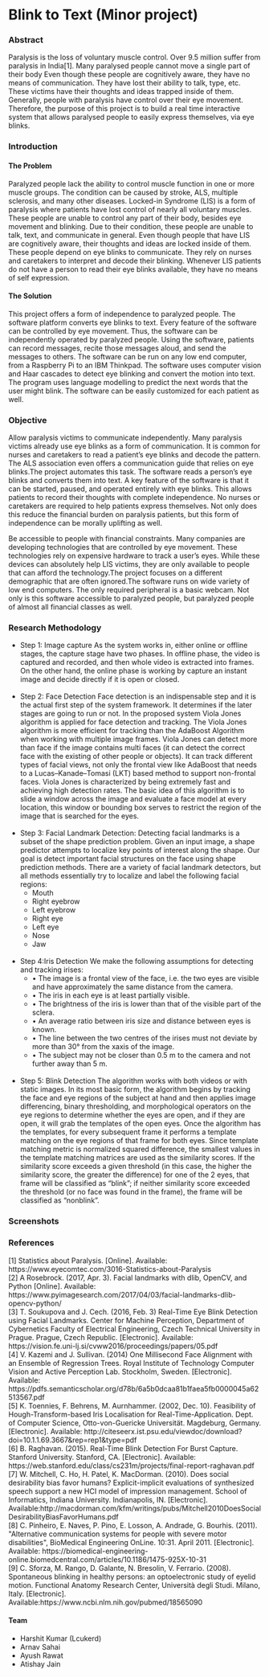 # Blink to Text (Minor project)
<h3>Abstract</h3
<p>Paralysis is the loss of voluntary muscle control. Over 9.5 million suffer from paralysis in India[1]. Many paralysed people cannot move a single part of their body Even though these people are cognitively aware, they have no means of communication. They have lost their ability to talk, type, etc. These victims have their thoughts and ideas trapped inside of them. Generally, people with paralysis have control over their eye movement. Therefore, the purpose of this project is to build a real time interactive system that allows paralysed people to easily express themselves, via eye blinks.</p>

<h3>Introduction</h3>

<h4>The Problem</h4>
<p>Paralyzed people lack the ability to control muscle function in one or more muscle groups. The condition can be caused by stroke, ALS, multiple sclerosis, and many other diseases. Locked-in Syndrome (LIS) is a form of paralysis where patients have lost control of nearly all voluntary muscles. These people are unable to control any part of their body, besides eye movement and blinking. Due to their condition, these people are unable to talk, text, and communicate in general. Even though people that have LIS are cognitively aware, their thoughts and ideas are locked inside of them. These people depend on eye blinks to communicate. They rely on nurses and caretakers to interpret and decode their blinking. Whenever LIS patients do not have a person to read their eye blinks available, they have no means of self expression.</p>

<h4>The Solution</h4>
<p>This project offers a form of independence to paralyzed people. The software platform converts eye blinks to text. Every feature of the software can be controlled by eye movement. Thus, the software can be independently operated by paralyzed people. Using the software, patients can record messages, recite those messages aloud, and send the messages to others. The software can be run on any low end computer, from a Raspberry Pi to an IBM Thinkpad. The software uses computer vision and Haar cascades to detect eye blinking and convert the motion into text. The program uses language modelling to predict the next words that the user might blink. The software can be easily customized for each patient as well.

<h3>Objective</h3>
<p>Allow paralysis victims to communicate independently.
Many paralysis victims already use eye blinks as a form of communication. It is common for nurses and caretakers to read a patient’s eye blinks and decode the pattern. The ALS association even offers a communication guide that relies on eye blinks.The project automates this task. The software reads a person’s eye blinks and converts them into text. A key feature of the software is that it can be started, paused, and operated entirely with eye blinks. This allows patients to record their thoughts with complete independence. No nurses or caretakers are required to help patients express themselves. Not only does this reduce the financial burden on paralysis patients, but this form of independence can be morally uplifting as well.</p>

<p>Be accessible to people with financial constraints.
Many companies are developing technologies that are controlled by eye movement. These technologies rely on expensive hardware to track a user’s eyes. While these devices can absolutely help LIS victims, they are only available to people that can afford the technology.The project focuses on a different demographic that are often ignored.The software runs on wide variety of low end computers. The only required peripheral is a basic webcam. Not only is this software accessible to paralyzed people, but paralyzed people of almost all financial classes as well.</p>

<h3>Research Methodology</h3>
<ul>
  <li>
  Step 1: Image capture
  As the system works in, either online or offline stages, the capture stage have two phases. In offline phase, the video is captured     and recorded, and then whole video is extracted into frames. On the other hand, the online phase is working by capture an instant       image and decide directly if it is open or closed.
  </li>
  <br>
  <li>
  Step 2: Face Detection
  Face detection is an indispensable step and it is the actual first step of the system framework. It determines if the later stages are   going to run or not. In the proposed system Viola Jones algorithm is applied for face detection and tracking. The Viola Jones           algorithm is more efficient for tracking than the AdaBoost Algorithm when working with multiple image frames. Viola Jones can detect more than face if the image contains multi faces (it can detect the correct face with the existing of other people or objects). It can track different types of facial views, not only the frontal view like AdaBoost that needs to a Lucas–Kanade–Tomasi (LKT) based method to support non-frontal faces. Viola Jones is characterized by being extremely fast and achieving high detection rates. The basic idea of this algorithm is to slide a window across the image and evaluate a face model at every location, this window or bounding box serves to restrict the region of the image that is searched for the eyes.
  </li>
  <br>
  <li>
    Step 3: Facial Landmark Detection:
  Detecting facial landmarks is a subset of the shape prediction problem. Given an input image, a shape predictor attempts to localize key points of interest along the shape.
  Our goal is detect important facial structures on the face using shape prediction methods.
  There are a variety of facial landmark detectors, but all methods essentially try to localize and label the following facial regions:
  <ul>
<li>Mouth
<li>Right eyebrow</li>
<li>Left eyebrow</li>
<li>Right eye</li>
<li>Left eye</li>
<li>Nose</li>
<li>Jaw</li>
</ul>
</li>
  <br>
  <li>
  Step 4:Iris Detection
  We make the following assumptions for detecting and tracking irises:
  <ul>
    <li>• The image is a frontal view of the face, i.e. the two eyes are visible and have approximately the same distance from the camera.</li><li>
    • The iris in each eye is at least partially visible. </li>
  <li>• The brightness of the iris is lower than that of the visible part of the sclera.</li>
  <li>• An average ratio between iris size and distance between eyes is known. </li>
  <li>• The line between the two centres of the irises must not deviate by more than 30° from the xaxis of the image.</li>
  <li>• The subject may not be closer than 0.5 m to the camera and not further away than 5 m.</li>
    </ul>
  </li>
    <br>
  <li>
  Step 5: Blink Detection
  The algorithm works with both videos or with static images. In its most basic form, the algorithm begins by tracking the face and eye regions of the subject at hand and then applies image differencing, binary thresholding, and morphological operators on the eye regions to determine whether the eyes are open, and if they are open, it will grab the templates of the open eyes. Once the algorithm has the templates, for every subsequent frame it performs a template matching on the eye regions of that frame for both eyes. Since template matching metric is normalized squared­ difference, the smallest values in the template matching matrices are used as the similarity scores. If the similarity score exceeds a given threshold (in this case, the higher the similarity score, the greater the difference) for one of the 2 eyes, that frame will be classified as “blink”; if neither similarity score exceeded the threshold (or no face was found in the frame), the frame will be classified as “non­blink”.
  </li>
  </ul>
  
 <h3> Screenshots</h3>
 <h3> References </h3>
[1] Statistics about Paralysis. [Online]. Available: https://www.eyecomtec.com/3016-Statistics-about-Paralysis<br>
[2] A Rosebrock. (2017, Apr. 3). Facial landmarks with dlib, OpenCV, and Python [Online]. Available: https://www.pyimagesearch.com/2017/04/03/facial-landmarks-dlib-opencv-python/<br>
[3] T. Soukupova and J. Cech. (2016, Feb. 3) Real-Time Eye Blink Detection using Facial Landmarks. Center for Machine Perception, Department of Cybernetics Faculty of Electrical Engineering, Czech Technical University in Prague. Prague, Czech Republic. [Electronic]. Available: https://vision.fe.uni-lj.si/cvww2016/proceedings/papers/05.pdf<br>
[4] V. Kazemi and J. Sullivan. (2014) One Millisecond Face Alignment with an Ensemble of Regression Trees. Royal Institute of Technology Computer Vision and Active Perception Lab. Stockholm, Sweden. [Electronic]. Available: https://pdfs.semanticscholar.org/d78b/6a5b0dcaa81b1faea5fb0000045a62513567.pdf<br>
[5] K. Toennies, F. Behrens, M. Aurnhammer. (2002, Dec. 10). Feasibility of Hough-Transform-based Iris Localisation for Real-Time-Application. Dept. of Computer Science, Otto-von-Guericke Universität. Magdeburg, Germany. [Electronic]. Available: http://citeseerx.ist.psu.edu/viewdoc/download?doi=10.1.1.69.3667&rep=rep1&type=pdf<br>
[6] B. Raghavan. (2015). Real-Time Blink Detection For Burst Capture. Stanford University. Stanford, CA. [Electronic]. Available: https://web.stanford.edu/class/cs231m/projects/final-report-raghavan.pdf<br>
[7] W. Mitchell, C. Ho, H. Patel, K. MacDorman. (2010). Does social desirability bias favor humans? Explicit-implicit evaluations of synthesized speech support a new HCI model of impression management. School of Informatics, Indiana University. Indianapolis, IN. [Electronic]. Available:http://macdorman.com/kfm/writings/pubs/Mitchell2010DoesSocialDesirabilityBiasFavorHumans.pdf<br>
[8] C. Pinheiro, E. Naves, P. Pino, E. Losson, A. Andrade, G. Bourhis. (2011). "Alternative communication systems for people with severe motor disabilities", BioMedical Engineering OnLine. 10:31. April 2011. [Electronic]. Available: https://biomedical-engineering-online.biomedcentral.com/articles/10.1186/1475-925X-10-31<br>
[9] C. Sforza, M. Rango, D. Galante, N. Bresolin, V. Ferrario. (2008). Spontaneous blinking in healthy persons: an optoelectronic study of eyelid motion. Functional Anatomy Research Center, Università degli Studi. Milano, Italy. [Electronic]. Available:https://www.ncbi.nlm.nih.gov/pubmed/18565090<br>
 <h4> Team </h4>
 <ul>
  <li>
    Harshit Kumar (Lcukerd)
    </li>
  <li>
    Arnav Sahai
  </li>
  <li>
    Ayush Rawat
  </li>
  <li>
    Atishay Jain
  </li>
  </ul>
